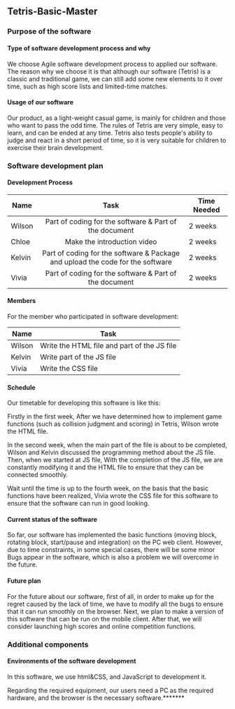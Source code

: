 ## **Tetris-Basic-Master**

###  Purpose of the software 

#### Type of software development process and why

We choose Agile software development process to applied our software. The reason why we choose it is that although our software (Tetris) is a classic and traditional game, we can still add some new elements to it over time, such as high score lists and limited-time matches.

#### Usage of our software

Our product, as a light-weight casual game, is mainly for children and those who want to pass the odd time. The rules of Tetris are very simple, easy to learn, and can be ended at any time. Tetris also tests people's ability to judge and react in a short period of time, so it is very suitable for children to exercise their brain development.  

###  Software development plan 

#### Development Process

| Name   |                             Task                             | Time Needed |
| ------ | :----------------------------------------------------------: | ----------- |
| Wilson |    Part of coding for the software & Part of the document    | 2 weeks     |
| Chloe  |                 Make the introduction video                  | 2 weeks     |
| Kelvin | Part of coding for the software & Package and upload the code for the software | 2 weeks     |
| Vivia  |    Part of coding for the software & Part of the document    | 2 weeks     |



#### Members

For the member who participated in software development:

| Name   | Task                                        |
| ------ | ------------------------------------------- |
| Wilson | Write the HTML file and part of the JS file |
| Kelvin | Write part of the JS file                   |
| Vivia  | Write the CSS file                          |



#### Schedule

Our timetable for developing this software is like this:

Firstly in the first week, After we have determined how to implement game functions (such as collision judgment and scoring) in Tetris, Wilson wrote the HTML file.

In the second week, when the main part of the file is about to be completed, Wilson and Kelvin discussed the programming method about the JS file. Then, when we started at JS file, With the completion of the JS file, we are constantly modifying it and the HTML file to ensure that they can be connected smoothly.

Wait until the time is up to the fourth week, on the basis that the basic functions have been realized, Vivia wrote the CSS file for this software to ensure that the software can run in good looking.

#### Current status of the software

So far, our software has implemented the basic functions (moving block, rotating block, start/pause and integration) on the PC web client. However, due to time constraints, in some special cases, there will be some minor Bugs appear in the software, which is also a problem we will overcome in the future.

####  Future plan 

For the future about our software, first of all, in order to make up for the regret caused by the lack of time, we have to modify all the bugs to ensure that it can run smoothly on the browser. Next, we plan to make a version of this software that can be run on the mobile client. After that, we will consider launching high scores and online competition functions.

###  Additional components 

####  Environments of the software development 

In this software, we use html&CSS, and JavaScript to development it.

Regarding the required equipment, our users need a PC as the required hardware, and the browser is the necessary software.*******


